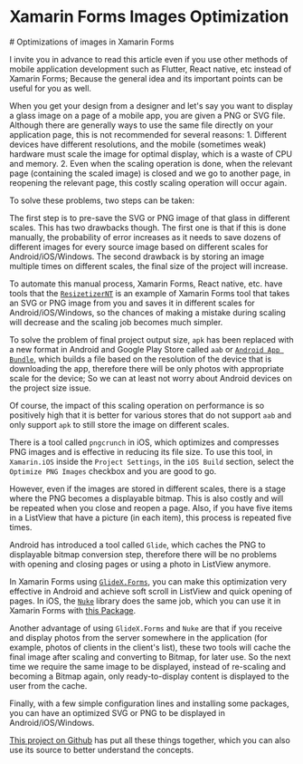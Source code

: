 # Xamarin Forms Images Optimization

\# Optimizations of images in Xamarin Forms

I invite you in advance to read this article even if you use other methods of mobile application development such as Flutter, React native, etc instead of Xamarin Forms; Because the general idea and its important points can be useful for you as well.

When you get your design from a designer and let's say you want to display a glass image on a page of a mobile app, you are given a PNG or SVG file. Although there are generally ways to use the same file directly on your application page, this is not recommended for several reasons: 1. Different devices have different resolutions, and the mobile \(sometimes weak\) hardware must scale the image for optimal display, which is a waste of CPU and memory. 2. Even when the scaling operation is done, when the relevant page \(containing the scaled image\) is closed and we go to another page, in reopening the relevant page, this costly scaling operation will occur again.

To solve these problems, two steps can be taken:

The first step is to pre-save the SVG or PNG image of that glass in different scales. This has two drawbacks though. The first one is that if this is done manually, the probability of error increases as it needs to save dozens of different images for every source image based on different scales for Android/iOS/Windows. The second drawback is by storing an image multiple times on different scales, the final size of the project will increase.

To automate this manual process, Xamarin Forms, React native, etc. have tools that the [`ResizetizerNT`](https://github.com/Redth/ResizetizerNT) is an example of Xamarin Forms tool that takes an SVG or PNG image from you and saves it in different scales for Android/iOS/Windows, so the chances of making a mistake during scaling will decrease and the scaling job becomes much simpler.

To solve the problem of final project output size, `apk` has been replaced with a new format in Android and Google Play Store called `aab` or [`Android App Bundle`](https://developer.android.com/platform/technology/app-bundle), which builds a file based on the resolution of the device that is downloading the app, therefore there will be only photos with appropriate scale for the device; So we can at least not worry about Android devices on the project size issue.

Of course, the impact of this scaling operation on performance is so positively high that it is better for various stores that do not support `aab` and only support `apk` to still store the image on different scales.

There is a tool called `pngcrunch` in iOS, which optimizes and compresses PNG images and is effective in reducing its file size. To use this tool, in `Xamarin.iOS` inside the `Project Settings`, in the `iOS Build` section, select the `Optimize PNG Images` checkbox and you are good to go.

However, even if the images are stored in different scales, there is a stage where the PNG becomes a displayable bitmap. This is also costly and will be repeated when you close and reopen a page. Also, if you have five items in a ListView that have a picture \(in each item\), this process is repeated five times.

Android has introduced a tool called `Glide`, which caches the PNG to displayable bitmap conversion step, therefore there will be no problems with opening and closing pages or using a photo in ListView anymore.

In Xamarin Forms using [`GlideX.Forms`](https://github.com/jonathanpeppers/glidex), you can make this optimization very effective in Android and achieve soft scroll in ListView and quick opening of pages. In iOS, the [`Nuke`](https://github.com/kean/Nuke) library does the same job, which you can use it in Xamarin Forms with [this Package](https://github.com/roubachof/Xamarin.Forms.Nuke).

Another advantage of using `GlideX.Forms` and `Nuke` are that if you receive and display photos from the server somewhere in the application \(for example, photos of clients in the client's list\), these two tools will cache the final image after scaling and converting to Bitmap, for later use. So the next time we require the same image to be displayed, instead of re-scaling and becoming a Bitmap again, only ready-to-display content is displayed to the user from the cache.

Finally, with a few simple configuration lines and installing some packages, you can have an optimized SVG or PNG to be displayed in Android/iOS/Windows.

[This project on Github](https://github.com/ysmoradi/XFImageBestPractices) has put all these things together, which you can also use its source to better understand the concepts.

